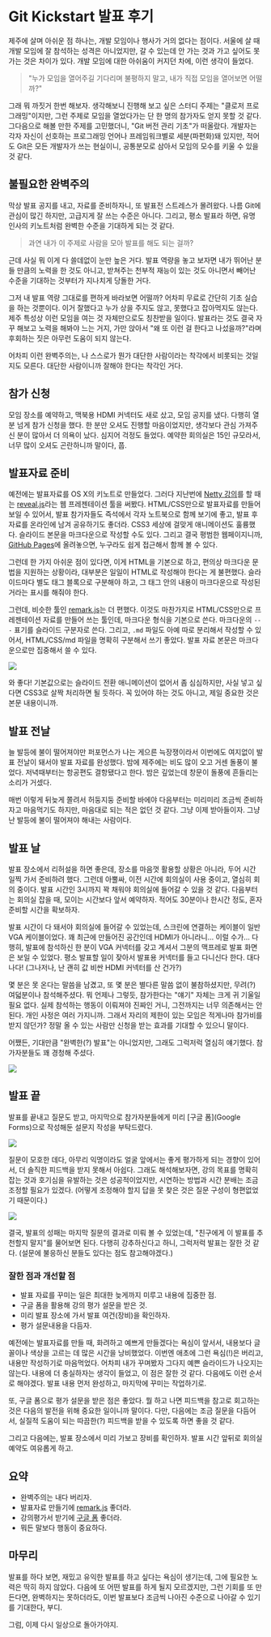 # Git Kickstart 발표 후기

제주에 살며 아쉬운 점 하나는, 개발 모임이나 행사가 거의 없다는 점이다. 서울에 살 때 개발 모임에 잘 참석하는 성격은 아니었지만, 갈 수 있는데 안 가는 것과 가고 싶어도 못 가는 것은 차이가 있다. 개발 모임에 대한 아쉬움이 커지던 차에, 이런 생각이 들었다.

> "누가 모임을 열어주길 기다리며 불평하지 말고, 내가 직접 모임을 열어보면 어떨까?"

그래 뭐 까짓거 한번 해보자. 생각해보니 진행해 보고 싶은 스터디 주제는 "클로저 프로그래밍"이지만, 그런 주제로 모임을 열었다가는 단 한 명의 참가자도 얻지 못할 것 같다. 그다음으로 해볼 만한 주제를 고민했더니, "Git 버전 관리 기초"가 떠올랐다. 개발자는 각자 자신이 선호하는 프로그래밍 언어나 프레임워크별로 세분(파편화)돼 있지만, 적어도 Git은 모든 개발자가 쓰는 현실이니, 공통분모로 삼아서 모임의 모수를 키울 수 있을 것 같다.

## 불필요한 완벽주의

막상 발표 공지를 내고, 자료를 준비하자니, 또 발표전 스트레스가 몰려왔다. 나름 Git에 관심이 많긴 하지만, 고급지게 잘 쓰는 수준은 아니다. 그리고, 평소 발표라 하면, 유명 인사의 키노트처럼 완벽한 수준을 기대하게 되는 것 같다.

> 과연 내가 이 주제로 사람을 모아 발표를 해도 되는 걸까?

근데 사실 뭐 이게 다 쓸데없이 눈만 높은 거다. 발표 역량을 놓고 보자면 내가 뛰어난 분들 만큼의 노력을 한 것도 아니고, 받쳐주는 천부적 재능이 있는 것도 아니면서 빼어난 수준을 기대하는 것부터가 지나치게 당돌한 거다.

그저 내 발표 역량 그대로를 편하게 바라보면 어떨까? 어차피 무료로 간단히 기초 실습을 하는 것뿐이다. 이거 잘했다고 누가 상을 주지도 않고, 못했다고 잡아먹지도 않는다. 제주 특성상 이런 모임을 여는 것 자체만으로도 칭찬받을 일이다. 발표라는 것도 결국 자꾸 해보고 노력을 해봐야 느는 거지, 가만 앉아서 "왜 또 이런 걸 한다고 나섰을까?"라며 후회하는 짓은 아무런 도움이 되지 않는다.

어차피 이런 완벽주의는, 나 스스로가 뭔가 대단한 사람이라는 착각에서 비롯되는 것일지도 모른다. 대단한 사람이니까 잘해야 한다는 착각인 거다.

## 참가 신청

모임 장소를 예약하고, 맥북용 HDMI 커넥터도 새로 샀고, 모임 공지를 냈다. 다행히 열 분 넘게 참가 신청을 했다. 한 분만 오셔도 진행할 마음이었지만, 생각보다 관심 가져주신 분이 많아서 더 의욕이 났다. 심지어 걱정도 들었다. 예약한 회의실은 15인 규모라서, 너무 많이 오셔도 곤란하니까 말이다, 풉.

## 발표자료 준비

예전에는 발표자료를 OS X의 키노트로 만들었다. 그러다 지난번에 [Netty 강의](https://medium.com/happyprogrammer-in-jeju/netty-기초-강습-후기-8ba4fdee2518)를 할 때는 [reveal.js]라는 웹 프레젠테이션 툴을 써봤다. HTML/CSS만으로 발표자료를 만들어 보일 수 있어서, 발표 참가자들도 즉석에서 각자 노트북으로 함께 보기에 좋고, 발표 후 자료를 온라인에 남겨 공유하기도 좋더라. CSS3 세상에 걸맞게 애니메이션도 훌륭했다. 슬라이드 본문을 마크다운으로 작성할 수도 있다. 그리고 결국 평범한 웹페이지니까, [GitHub Pages]에 올려놓으면, 누구라도 쉽게 접근해서 함께 볼 수 있다.

그런데 한 가지 아쉬운 점이 있다면, 이게 HTML을 기본으로 하고, 편의상 마크다운 문법을 지원하는 상황이라, 대부분은 일일이 HTML로 작성해야 한다는 게 불편했다. 슬라이드마다 별도 태그 블록으로 구분해야 하고, 그 태그 안의 내용이 마크다운으로 작성된 거라는 표시를 해줘야 한다.

그런데, 비슷한 툴인 [remark.js]는 더 편했다. 이것도 마찬가지로 HTML/CSS만으로 프레젠테이션 자료를 만들어 쓰는 툴인데, 마크다운 형식을 기본으로 쓴다. 마크다운의 `---` 표기를 슬라이드 구분자로 쓴다. 그리고, `.md` 파일도 아예 따로 분리해서 작성할 수 있어서, HTML/CSS/md 파일을 명확히 구분해서 쓰기 좋았다. 발표 자료 본문은 마크다운으로만 집중해서 쓸 수 있다.

[![](git-kickstart/remark.png)][remark.js]

와 좋다! 기본값으로는 슬라이드 전환 애니메이션이 없어서 좀 심심하지만, 사실 넣고 싶다면 CSS3로 살짝 처리하면 될 듯하다. 꼭 있어야 하는 것도 아니고, 제일 중요한 것은 본문 내용이니까.

## 발표 전날

늘 발등에 불이 떨어져야만 퍼포먼스가 나는 게으른 늑장쟁이라서 이번에도 여지없이 발표 전날이 돼서야 발표 자료를 완성했다. 밤에 제주에는 비도 많이 오고 거센 돌풍이 불었다. 저녁때부터는 항공편도 결항됐다고 한다. 밤은 깊었는데 창문이 돌풍에 흔들리는 소리가 거셌다.

매번 이렇게 뒤늦게 쫄려서 허둥지둥 준비할 바에야 다음부터는 미리미리 조금씩 준비하자고 마음먹기도 하지만, 마음대로 되는 적은 없던 것 같다. 그냥 이제 받아들이자. 그냥 난 발등에 불이 떨어져야 해내는 사람이다.

## 발표 날

발표 장소에서 리허설을 하면 좋은데, 장소를 마음껏 활용할 상황은 아니라, 두어 시간 일찍 가서 준비하려 했다. 그런데 아뿔싸, 이전 시간에 회의실이 사용 중이고, 열심히 회의 중이다. 발표 시간인 3시까지 꽉 채워야 회의실에 들어갈 수 있을 것 같다. 다음부터는 회의실 잡을 때, 모이는 시간보다 앞서 예약하자. 적어도 30분이나 한시간 정도, 혼자 준비할 시간을 확보하자.

발표 시간이 다 돼서야 회의실에 들어갈 수 있었는데, 스크린에 연결하는 케이블이 일반 VGA 케이블이었다. 꽤 최근에 만들어진 공간인데 HDMI가 아니라니... 이럴 수가... 다행히, 발표에 참석하신 한 분이 VGA 커넥터를 갖고 계셔서 그분의 맥프레로 발표 화면은 보일 수 있었다. 평소 발표할 일이 잦아서 발표용 커넥터를 들고 다니신다 한다. 대다나다! (그나저나, 난 괜히 값 비싼 HDMI 커넥터를 산 건가?)

몇 분은 못 온다는 말씀을 남겼고, 또 몇 분은 별다른 말씀 없이 불참하셨지만, 무려(?) 여덟분이나 참석해주셨다. 뭐 언제나 그렇듯, 참가한다는 "얘기" 자체는 크게 귀 기울일 필요 없다. 실제 참석하는 행동이 이뤄져야 진짜인 거니, 그전까지는 너무 의존해서는 안된다. 개인 사정은 여러 가지니까. 그래서 자리의 제한이 있는 모임은 적게나마 참가비를 받지 않던가? 정말 올 수 있는 사람만 신청을 받는 효과를 기대할 수 있으니 말이다.

어쨌든, 기대만큼 "완벽한(?) 발표"는 아니었지만, 그래도 그럭저럭 열심히 얘기했다. 참가자분들도 꽤 경청해 주셨다.

![](git-kickstart/networking.jpg)

## 발표 끝

발표를 끝내고 질문도 받고, 마지막으로 참가자분들에게 미리 [구글 폼](Google Forms)으로 작성해둔 설문지 작성을 부탁드렸다.

![](git-kickstart/eval-1.png)

질문이 모호한 데다, 아무리 익명이라도 얼굴 앞에서는 좋게 평가하게 되는 경향이 있어서, 더 솔직한 피드백을 받지 못해서 아쉽다. 그래도 해석해보자면, 강의 목표를 명확히 잡는 것과 호기심을 유발하는 것은 성공적이었지만, 시연하는 방법과 시간 분배는 조금 조정할 필요가 있겠다. (어떻게 조정해야 할지 답을 못 찾은 것은 질문 구성이 형편없었기 때문이다.)

![](git-kickstart/eval-2.png)

결국, 발표의 성패는 마지막 질문의 결과로 미뤄 볼 수 있었는데, "친구에게 이 발표를 추천할지 말지"를 물어보면 된다. 다행히 강추하신다고 하니, 그럭저럭 발표는 잘한 것 같다. (설문에 불응하신 분들도 있다는 점도 참고해야겠다.)

### 잘한 점과 개선할 점

* 발표 자료를 꾸미는 일은 최대한 늦게까지 미루고 내용에 집중한 점.
* 구글 폼을 활용해 강의 평가 설문을 받은 것.
* 미리 발표 장소에 가서 발표 여건(장비)을 확인하자.
* 평가 설문내용을 다듬자.

예전에는 발표자료를 만들 때, 화려하고 예쁘게 만들겠다는 욕심이 앞서서, 내용보다 글꼴이나 색상을 고르는 데 많은 시간을 낭비했었다. 이번엔 애초에 그런 욕심(!)은 버리고, 내용만 작성하기로 마음먹었다. 어차피 내가 꾸며봤자 그다지 예쁜 슬라이드가 나오지는 않는다. 내용에 더 충실하자는 생각이 들었고, 이 점은 잘한 것 같다. 다음에도 이런 순서로 해야겠다. 발표 내용 먼저 완성하고, 마지막에 꾸미는 작업하기로.

또, 구글 폼으로 평가 설문을 받은 점은 좋았다. 뭘 하고 나면 피드백을 참고로 회고하는 것은 다음의 발전을 위해 중요한 일이니까 말이다. 다만, 다음에는 조금 질문을 다듬어서, 실질적 도움이 되는 따끔한(?) 피드백을 받을 수 있도록 하면 좋을 것 같다.

그리고 다음에는, 발표 장소에서 미리 가보고 장비를 확인하자. 발표 시간 앞뒤로 회의실 예약도 여유롭게 하고.

## 요약

* 완벽주의는 내다 버리자.
* 발표자료 만들기에 [remark.js] 좋더라.
* 강의평가서 받기에 [구글 폼][Google Forms] 좋더라.
* 뭐든 말보다 행동이 중요하다.

## 마무리

발표를 하다 보면, 재밌고 유익한 발표를 하고 싶다는 욕심이 생기는데, 그에 필요한 노력은 딱히 하지 않았다. 다음에 또 어떤 발표를 하게 될지 모르겠지만, 그런 기회를 또 만든다면, 완벽하지는 못하더라도, 이번 발표보다 조금씩 나아진 수준으로 나아갈 수 있기를 기대한다, 부디.

그럼, 이제 다시 일상으로 돌아가야지.

[GitHub Pages]: https://pages.github.com
[reveal.js]: https://github.com/hakimel/reveal.js/
[remark.js]: http://remarkjs.com/
[Google Forms]: https://www.google.com/forms/about/
